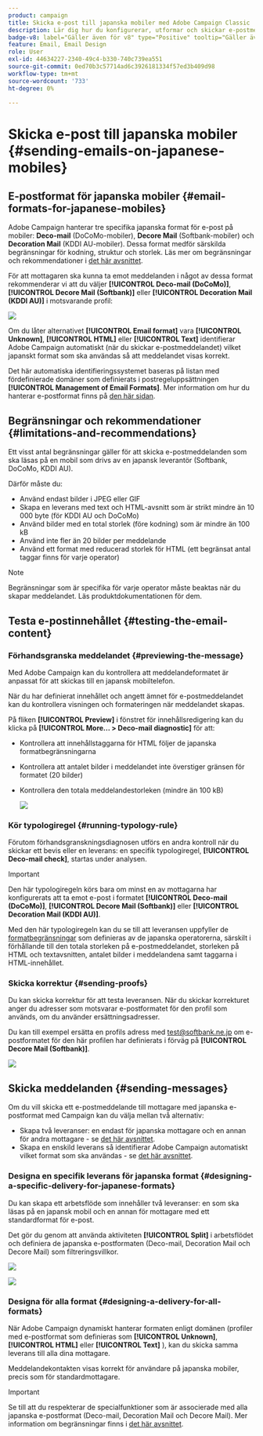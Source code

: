 ```yaml
---
product: campaign
title: Skicka e-post till japanska mobiler med Adobe Campaign Classic
description: Lär dig hur du konfigurerar, utformar och skickar e-postmeddelanden som ska läsas på japanska mobiler
badge-v8: label="Gäller även för v8" type="Positive" tooltip="Gäller även Campaign v8"
feature: Email, Email Design
role: User
exl-id: 44634227-2340-49c4-b330-740c739ea551
source-git-commit: 0ed70b3c57714ad6c3926181334f57ed3b409d98
workflow-type: tm+mt
source-wordcount: '733'
ht-degree: 0%

---
```


# Skicka e-post till japanska mobiler {#sending-emails-on-japanese-mobiles}

## E-postformat för japanska mobiler {#email-formats-for-japanese-mobiles}

Adobe Campaign hanterar tre specifika japanska format för e-post på mobiler: **Deco-mail** (DoCoMo-mobiler), **Decore Mail** (Softbank-mobiler) och **Decoration Mail** (KDDI AU-mobiler). Dessa format medför särskilda begränsningar för kodning, struktur och storlek. Läs mer om begränsningar och rekommendationer i [det här avsnittet](#limitations-and-recommendations).

För att mottagaren ska kunna ta emot meddelanden i något av dessa format rekommenderar vi att du väljer **[!UICONTROL Deco-mail (DoCoMo)]**, **[!UICONTROL Decore Mail (Softbank)]** eller **[!UICONTROL Decoration Mail (KDDI AU)]** i motsvarande profil:

![](assets/deco-mail_03.png)

Om du låter alternativet **[!UICONTROL Email format]** vara **[!UICONTROL Unknown]**, **[!UICONTROL HTML]** eller **[!UICONTROL Text]** identifierar Adobe Campaign automatiskt (när du skickar e-postmeddelandet) vilket japanskt format som ska användas så att meddelandet visas korrekt.

Det här automatiska identifieringssystemet baseras på listan med fördefinierade domäner som definierats i postregeluppsättningen **[!UICONTROL Management of Email Formats]**. Mer information om hur du hanterar e-postformat finns på [den här sidan](../../installation/using/email-deliverability.md#managing-email-formats).

## Begränsningar och rekommendationer {#limitations-and-recommendations}

Ett visst antal begränsningar gäller för att skicka e-postmeddelanden som ska läsas på en mobil som drivs av en japansk leverantör (Softbank, DoCoMo, KDDI AU).

Därför måste du:

* Använd endast bilder i JPEG eller GIF
* Skapa en leverans med text och HTML-avsnitt som är strikt mindre än 10 000 byte (för KDDI AU och DoCoMo)
* Använd bilder med en total storlek (före kodning) som är mindre än 100 kB
* Använd inte fler än 20 bilder per meddelande
* Använd ett format med reducerad storlek för HTML (ett begränsat antal taggar finns för varje operator)

>[!NOTE]
>
>Begränsningar som är specifika för varje operator måste beaktas när du skapar meddelandet. Läs produktdokumentationen för dem.


## Testa e-postinnehållet {#testing-the-email-content}

### Förhandsgranska meddelandet {#previewing-the-message}

Med Adobe Campaign kan du kontrollera att meddelandeformatet är anpassat för att skickas till en japansk mobiltelefon.

När du har definierat innehållet och angett ämnet för e-postmeddelandet kan du kontrollera visningen och formateringen när meddelandet skapas.

På fliken **[!UICONTROL Preview]** i fönstret för innehållsredigering kan du klicka på **[!UICONTROL More... > Deco-mail diagnostic]** för att:

* Kontrollera att innehållstaggarna för HTML följer de japanska formatbegränsningarna
* Kontrollera att antalet bilder i meddelandet inte överstiger gränsen för formatet (20 bilder)
* Kontrollera den totala meddelandestorleken (mindre än 100 kB)

  ![](assets/deco-mail_06.png)

### Kör typologiregel {#running-typology-rule}

Förutom förhandsgranskningsdiagnosen utförs en andra kontroll när du skickar ett bevis eller en leverans: en specifik typologiregel, **[!UICONTROL Deco-mail check]**, startas under analysen.

>[!IMPORTANT]
>
>Den här typologiregeln körs bara om minst en av mottagarna har konfigurerats att ta emot e-post i formatet **[!UICONTROL Deco-mail (DoCoMo)]**, **[!UICONTROL Decore Mail (Softbank)]** eller **[!UICONTROL Decoration Mail (KDDI AU)]**.

Med den här typologiregeln kan du se till att leveransen uppfyller de [formatbegränsningar](#limitations-and-recommendations) som definieras av de japanska operatorerna, särskilt i förhållande till den totala storleken på e-postmeddelandet, storleken på HTML och textavsnitten, antalet bilder i meddelandena samt taggarna i HTML-innehållet.

### Skicka korrektur {#sending-proofs}

Du kan skicka korrektur för att testa leveransen. När du skickar korrekturet anger du adresser som motsvarar e-postformatet för den profil som används, om du använder ersättningsadresser.

Du kan till exempel ersätta en profils adress med test@softbank.ne.jp om e-postformatet för den här profilen har definierats i förväg på **[!UICONTROL Decore Mail (Softbank)]**.

![](assets/deco-mail_05.png)

## Skicka meddelanden {#sending-messages}

Om du vill skicka ett e-postmeddelande till mottagare med japanska e-postformat med Campaign kan du välja mellan två alternativ:

* Skapa två leveranser: en endast för japanska mottagare och en annan för andra mottagare - se [det här avsnittet](#designing-a-specific-delivery-for-japanese-formats).
* Skapa en enskild leverans så identifierar Adobe Campaign automatiskt vilket format som ska användas - se [det här avsnittet](#designing-a-delivery-for-all-formats).

### Designa en specifik leverans för japanska format {#designing-a-specific-delivery-for-japanese-formats}

Du kan skapa ett arbetsflöde som innehåller två leveranser: en som ska läsas på en japansk mobil och en annan för mottagare med ett standardformat för e-post.

Det gör du genom att använda aktiviteten **[!UICONTROL Split]** i arbetsflödet och definiera de japanska e-postformaten (Deco-mail, Decoration Mail och Decore Mail) som filtreringsvillkor.

![](assets/deco-mail_08.png)

![](assets/deco-mail_07.png)

### Designa för alla format {#designing-a-delivery-for-all-formats}

När Adobe Campaign dynamiskt hanterar formaten enligt domänen (profiler med e-postformat som definieras som **[!UICONTROL Unknown]**, **[!UICONTROL HTML]** eller **[!UICONTROL Text]** ), kan du skicka samma leverans till alla dina mottagare.

Meddelandekontakten visas korrekt för användare på japanska mobiler, precis som för standardmottagare.

>[!IMPORTANT]
>
>Se till att du respekterar de specialfunktioner som är associerade med alla japanska e-postformat (Deco-mail, Decoration Mail och Decore Mail). Mer information om begränsningar finns i [det här avsnittet](#limitations-and-recommendations).
